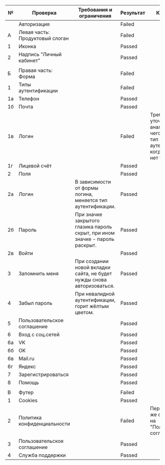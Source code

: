 | № | Проверка | Требования и ограничения | Результат | Комментарий |
| --- | --- | --- | --- | --- |
|  | Авторизация |  | Failed |
| А	| Левая часть: Продуктовый слоган |  | Failed |
| 1	| Иконка |   | Passed |
| 2	| Надпись "Личный кабинет" |   | Passed |
|   |   |   |   |   |
| Б	| Правая часть: Форма |   |	Failed |
| 1	| Типы аутентификации |   | Failed |
| 1а | Телефон |   | Passed |
| 1б | Почта |   | Passed |
| 1в | Логин |   | Failed | Требуется уточнить у аналитика, для чего нужен этот тип аутентификации, когда даже в ЛК нет такого пункта. |
| 1г | Лицевой счёт |   | Passed |
| 2	| Поля |   | Passed |
| 2а | Логин | В зависимости от формы логина, меняется тип аутентификации. | Passed |
| 2б | Пароль | При значке закрытого глазика пароль скрыт, при ином значке - пароль раскрыт. | Passed |
| 2в | Войти |   | Passed |
| 3	| Запомнить меня |При создании новой вкладки сайта, не будет нужды снова авторизоваться. | Passed |
| 4	| Забыл пароль | При невалидной аутентификации, горит жёлтым цветом. | Passed |
| 5	| Пользовательское соглашение |   | Passed |
| 6	| Вход с соц.сетей |   | Passed |
| 6а | VK |   | Passed |
| 6б | OK |   | Passed |
| 6в | Mail.ru |   | Passed |
| 6г | Яндекс |   | Passed |
| 7	| Зарегистрироваться |   | Passed |
| 8	| Помощь |   | Passed |
|   |   |   |   |   |
| В	| Футер |   | Failed |
| 1	| Cookies |   | Passed |
| 2	| Политика конфиденциальности |   | Failed | Переход на такую же ссылку, что и на "Пользовательское соглашение". |
| 3	| Пользовательское соглашение |   | Passed |
| 4	| Служба поддержки |   | Passed |